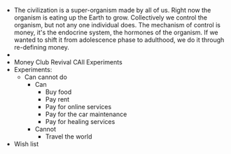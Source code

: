 - The civilization is a super-organism made by all of us. Right now the organism is eating up the Earth to grow. Collectively we control the organism, but not any one individual does. The mechanism of control is money, it's the endocrine system, the hormones of the organism. If we wanted to shift it from adolescence phase to adulthood, we do it through re-defining money.
-
- Money Club  Revival CAll Experiments
- Experiments:
	- Can cannot do
		- Can
			- Buy food
			- Pay rent
			- Pay for online services
			- Pay for the car maintenance
			- Pay for healing services
		- Cannot
			- Travel the world
- Wish list